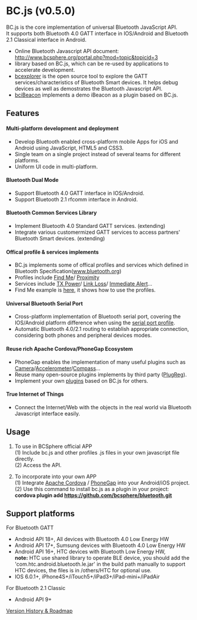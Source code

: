 BC.js (v0.5.0)
===================================
BC.js is the core implementation of universal Bluetooth JavaScript API.<br/>
It supports both Bluetooth 4.0 GATT interface in IOS/Android and Bluetooth 2.1 Classical interface in Android.

  * Online Bluetooth Javascript API document: http://www.bcsphere.org/portal.php?mod=topic&topicid=3 <br/>
  * library based on BC.js, which can be re-used by applications to accelerate development.
  * [bcexplorer](https://github.com/bcsphere/bcexplorer) is the open source tool to explore the GATT services/characteristics of Bluetooth Smart devices. It helps debug devices as well as demostrates the Bluetooth Javascript API.
  * [bciBeacon](https://github.com/bcsphere/ibeacon) implements a demo iBeacon as a plugin based on BC.js.
  
Features
-----------------------------------
#### Multi-platform development and deployment 
* Develop Bluetooth enabled cross-platform mobile Apps for iOS and Android using JavaScript, HTML5 and CSS3.
* Single team on a single project instead of several teams for different platforms.
* Uniform UI code in multi-platform.

#### Bluetooth Dual Mode 
* Support Bluetooth 4.0 GATT interface in IOS/Android.
* Support Bluetooth 2.1 rfcomm interface in Android.

#### Bluetooth Common Services Library 
* Implement Bluetooth 4.0 Standard GATT services. (extending)
* Integrate various customermized GATT services to access partners' Bluetooth Smart devices. (extending)

#### Offical profile & services implements
* BC.js implements some of offical profiles and services which defined in Bluetooth Specification(www.bluetooth.org)
* Profiles include [Find Me](https://github.com/bcsphere/bluetooth/blob/master/www/org.bluetooth.profile/find_me.js)/
[Proximity](https://github.com/bcsphere/bluetooth/blob/master/www/org.bluetooth.profile/proximity.js)
* Services include [TX Power](https://github.com/bcsphere/bluetooth/blob/master/www/org.bluetooth.service/tx_power.js)/
[Link Loss](https://github.com/bcsphere/bluetooth/blob/master/www/org.bluetooth.service/link_loss.js)/
[Immediate Alert](https://github.com/bcsphere/bluetooth/blob/master/www/org.bluetooth.service/immediate_alert.js)...
* Find Me example is [here](https://github.com/bcsphere/apps/tree/master/findme), it shows how to use the profiles.

#### Universal Bluetooth Serial Port 
* Cross-platform implementation of Bluetooth serial port, covering the IOS/Android platform difference when using the [serial port profile](https://https://github.com/bcsphere/bluetooth/blob/master/www/org.bluetooth.profile/serial_port.js).
* Automatic Bluetooth 4.0/2.1 routing to establish appropriate connection, considering both phones and peripheral devices modes.

#### Reuse rich Apache Cordova/PhoneGap Ecosystem
* PhoneGap enables the implementation of many useful plugins such as  [Camera](http://docs.phonegap.com/en/edge/cordova_camera_camera.md.html#Camera)/[Accelerometer](http://docs.phonegap.com/en/edge/cordova_accelerometer_accelerometer.md.html#Accelerometer)/[Compass](http://docs.phonegap.com/en/edge/cordova_compass_compass.md.html#Compass)...
* Reuse many open-source plugins implements by third party ([PlugReg](http://plugreg.com/)).
* Implement your own [plugins](http://docs.phonegap.com/en/3.3.0/guide_hybrid_plugins_index.md.html#Plugin%20Development%20Guide) based on BC.js for others.

#### True Internet of Things
* Connect the Internet/Web with the objects in the real world via Bluetooth Javascript interface easily. 


Usage
-----------------------------------
1. To use in BCSphere official APP <br/>
(1) Include bc.js and other profiles .js files in your own javascript file directly. <br/>
(2) Access the API. <br/>

2. To incorporate into your own APP<br/>
(1) Integrate [Apache Cordova](http://cordova.apache.org) / [PhoneGap](http://phonegap.com) into your Android/iOS project.<br/>
(2) Use this command to install bc.js as a plugin in your project: <br/>
    <b>cordova plugin add https://github.com/bcsphere/bluetooth.git </b> <br/>


Support platforms
-----------------------------------
For Bluetooth GATT
  * Android API 18+, All devices with Bluetooth 4.0 Low Energy HW
  * Android API 17+, Sumsung devices with Bluetooth 4.0 Low Energy HW
  * Android API 16+, HTC devices with Bluetooth Low Energy HW, <br/><b>note:</b> HTC use shared library to operate BLE device, you should add the 'com.htc.android.bluetooth.le.jar' in the build path manually to support HTC devices, the files is in /others/HTC for optional use.
  * IOS 6.0.1+,  iPhone4S+/iTouch5+/iPad3+/iPad-mini+/iPadAir

For Bluetooth 2.1 Classic
  * Android API 9+ 



[Version History & Roadmap](https://github.com/bcsphere/bluetooth/wiki/Version-History-&-Roadmap)


